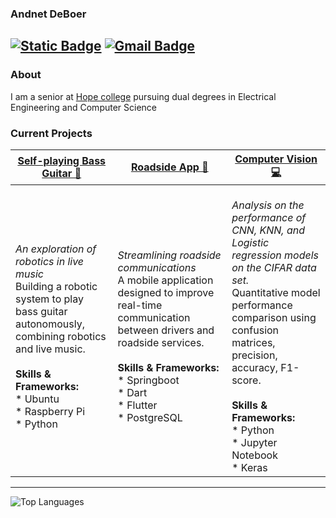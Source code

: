 ### Andnet DeBoer
[![Static Badge](https://img.shields.io/badge/-LinkedIn-blue?style=flat-square&logo=Linkedin&logoColor=white&link=https://www.linkedin.com/in/andnetdeboer/)](https://www.linkedin.com/in/andnetdeboer/)
[![Gmail Badge](https://img.shields.io/badge/-deboerandnet@gmail.com-c14438?style=flat-square&logo=Gmail&logoColor=white&link=mailto:deboerandnet@gmail.com)](mailto:deboerandnet@gmail.com)
---------------------------------------------------------------------------------------------------------------------------------------------------------------------------------
### About
I am a senior at [Hope college](https://hope.edu/) pursuing dual degrees in Electrical Engineering and Computer Science

### Current Projects

| **[Self-playing Bass Guitar 🎸](https://github.com/andnet-deboer/ENGS-451---Senior-Capstone-Project)** | **[Roadside App 🚚](https://github.com/RoadsideApp)**  | **[Computer Vision 💻](https://github.com/michaelstag/395-Project-Final)**  |
|--------------|-----------------------------|----------------------|
| <br><em>_An exploration of robotics in live music_</em><br>Building a robotic system to play bass guitar autonomously, combining robotics and live music.<br><br><b>Skills & Frameworks:</b><br> * Ubuntu<br> * Raspberry Pi<br> * Python | <br><em>_Streamlining roadside communications_</em><br>A mobile application designed to improve real-time communication between drivers and roadside services.<br><br><b>Skills & Frameworks:</b><br> * Springboot<br> * Dart<br> * Flutter<br> * PostgreSQL | <br><em>_Analysis on the performance of CNN, KNN, and Logistic regression models on the CIFAR data set._</em><br> Quantitative model performance comparison using confusion matrices, precision, accuracy, F1-score.<br><br><b>Skills & Frameworks:</b><br> * Python<br> * Jupyter Notebook<br> * Keras |

---------------------------------------------------------------------------------------------------------------------------------------------------------------------------------

[//]: # "![github stats](https://github-readme-stats.vercel.app/api?username=andnet-deboer&show_icons=true)"
[//]: # "![GitHub Streak](https://github-readme-streak-stats.herokuapp.com/?user=andnet-deboer&height=200)"
![Top Languages](https://github-readme-stats.vercel.app/api/top-langs/?username=andnet-deboer&layout=compact&langs_count=5&hide_title=true&height=200)



[//]: # "---------------------------------------------------------------------------------------------------------------------------------------------------------------------------------"

